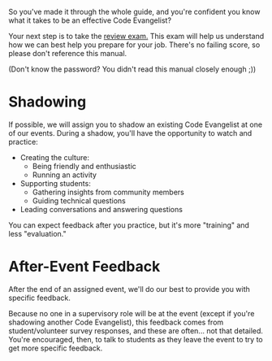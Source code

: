 So you've made it through the whole guide, and you're confident you know what it takes to be an effective Code
Evangelist?

Your next step is to take the [review exam.](https://srnd.wufoo.com/forms/code-evangelist-training-review/) This exam
will help us understand how we can best help you prepare for your job. There's no failing score, so please don't
reference this manual.

(Don't know the password? You didn't read this manual closely enough ;))

# Shadowing

If possible, we will assign you to shadow an existing Code Evangelist at one of our events.  During a shadow, you'll
have the opportunity to watch and practice:

- Creating the culture:
  - Being friendly and enthusiastic
  - Running an activity
- Supporting students:
  - Gathering insights from community members
  - Guiding technical questions
- Leading conversations and answering questions

You can expect feedback after you practice, but it's more "training" and less "evaluation."

# After-Event Feedback

After the end of an assigned event, we'll do our best to provide you with specific feedback.

Because no one in a supervisory role will be at the event (except if you're shadowing another Code Evangelist), this
feedback comes from student/volunteer survey responses, and these are often... not that detailed. You're encouraged,
then, to talk to students as they leave the event to try to get more specific feedback.
